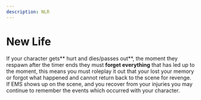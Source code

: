 ```yaml
---
description: NLR
---
```


# New Life

If your character gets** hurt and dies/passes out**, the moment they respawn after the timer ends they must **forget everything** that has led up to the moment, this means you must roleplay it out that your lost your memory or forgot what happened and cannot return back to the scene for revenge. If EMS shows up on the scene, and you recover from your injuries you may continue to remember the events which occurred with your character.
